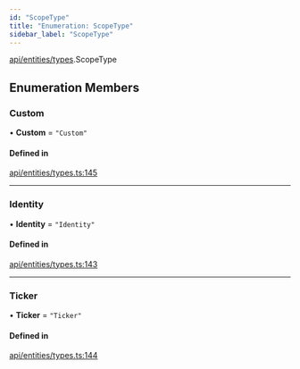 ```yaml
---
id: "ScopeType"
title: "Enumeration: ScopeType"
sidebar_label: "ScopeType"
---
```


[api/entities/types](../../../../../modules/API/Entities/Types/Types.md).ScopeType

## Enumeration Members

### Custom

• **Custom** = ``"Custom"``

#### Defined in

[api/entities/types.ts:145](https://github.com/PolymeshAssociation/polymesh-sdk/blob/fedc4714f/src/api/entities/types.ts#L145)

___

### Identity

• **Identity** = ``"Identity"``

#### Defined in

[api/entities/types.ts:143](https://github.com/PolymeshAssociation/polymesh-sdk/blob/fedc4714f/src/api/entities/types.ts#L143)

___

### Ticker

• **Ticker** = ``"Ticker"``

#### Defined in

[api/entities/types.ts:144](https://github.com/PolymeshAssociation/polymesh-sdk/blob/fedc4714f/src/api/entities/types.ts#L144)
